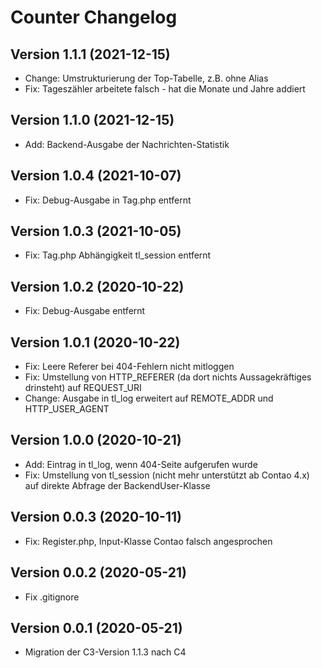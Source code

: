 # Counter Changelog

## Version 1.1.1 (2021-12-15)

* Change: Umstrukturierung der Top-Tabelle, z.B. ohne Alias
* Fix: Tageszähler arbeitete falsch - hat die Monate und Jahre addiert

## Version 1.1.0 (2021-12-15)

* Add: Backend-Ausgabe der Nachrichten-Statistik

## Version 1.0.4 (2021-10-07)

* Fix: Debug-Ausgabe in Tag.php entfernt

## Version 1.0.3 (2021-10-05)

* Fix: Tag.php Abhängigkeit tl_session entfernt

## Version 1.0.2 (2020-10-22)

* Fix: Debug-Ausgabe entfernt

## Version 1.0.1 (2020-10-22)

* Fix: Leere Referer bei 404-Fehlern nicht mitloggen
* Fix: Umstellung von HTTP_REFERER (da dort nichts Aussagekräftiges drinsteht) auf REQUEST_URI
* Change: Ausgabe in tl_log erweitert auf REMOTE_ADDR und HTTP_USER_AGENT

## Version 1.0.0 (2020-10-21)

* Add: Eintrag in tl_log, wenn 404-Seite aufgerufen wurde
* Fix: Umstellung von tl_session (nicht mehr unterstützt ab Contao 4.x) auf direkte Abfrage der BackendUser-Klasse

## Version 0.0.3 (2020-10-11)

* Fix: Register.php, Input-Klasse Contao falsch angesprochen

## Version 0.0.2 (2020-05-21)

* Fix .gitignore

## Version 0.0.1 (2020-05-21)

* Migration der C3-Version 1.1.3 nach C4
